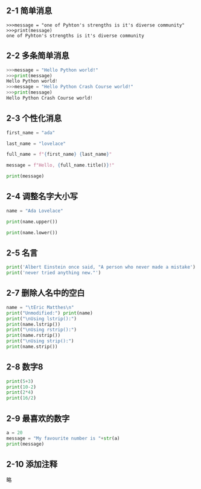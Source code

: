 ## 2-1 简单消息

```python3 
>>>message = "one of Pyhton's strengths is it's diverse community"
>>>print(message)
one of Pyhton's strengths is it's diverse community
```

## 2-2 多条简单消息

```python	
>>>message = "Hello Python world!"
>>>print(message)
Hello Python world!
>>>message = "Hello Python Crash Course world!"
>>>print(message)
Hello Python Crash Course world!
```

## 2-3 个性化消息

```python
first_name = "ada"

last_name = "lovelace"

full_name = f"{first_name} {last_name}"

message = f"Hello, {full_name.title()}!"

print(message)
```



## 2-4 调整名字大小写

```python
name = "Ada Lovelace"

print(name.upper())

print(name.lower())
```



## 2-5 名言

```python
print('Albert Einstein once said, "A person who never made a mistake')
print('never tried anything new."')
```



## 2-7 删除人名中的空白

```python
name = "\tEric Matthes\n"
print("Unmodified:") print(name)
print("\nUsing lstrip():")
print(name.lstrip())
print("\nUsing rstrip():")
print(name.rstrip())
print("\nUsing strip():")
print(name.strip())
```



## 2-8 数字8

```python
print(5+3)
print(10-2)
print(2*4)
print(16/2)
```



## 2-9 最喜欢的数字

```python
a = 20
message = "My favourite number is "+str(a)
print(message)
```



## 2-10 添加注释

略

